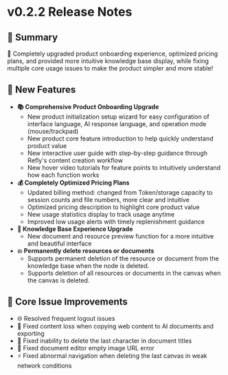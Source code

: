 # v0.2.2 Release Notes

## 🦹 Summary

🌟 Completely upgraded product onboarding experience, optimized pricing plans, and provided more intuitive knowledge base display, while fixing multiple core usage issues to make the product simpler and more stable!

## **🌟** New Features

- **📚 Comprehensive Product Onboarding Upgrade**
  - New product initialization setup wizard for easy configuration of interface language, AI response language, and operation mode (mouse/trackpad)
  - New product core feature introduction to help quickly understand product value
  - New interactive user guide with step-by-step guidance through Refly's content creation workflow
  - New hover video tutorials for feature points to intuitively understand how each function works
- **💰 Completely Optimized Pricing Plans**
  - Updated billing method: changed from Token/storage capacity to session counts and file numbers, more clear and intuitive
  - Optimized pricing description to highlight core product value
  - New usage statistics display to track usage anytime
  - Improved low usage alerts with timely replenishment guidance
- **🚀 Knowledge Base Experience Upgrade**
  - New document and resource preview function for a more intuitive and beautiful interface
- **💥 Permanently delete resources or documents**
  - Supports permanent deletion of the resource or document from the knowledge base when the node is deleted.
  - Supports deletion of all resources or documents in the canvas when the canvas is deleted.

## **💫** Core Issue Improvements

- 🌐 Resolved frequent logout issues
- 🔑 Fixed content loss when copying web content to AI documents and exporting
- 🔄 Fixed inability to delete the last character in document titles
- 📄 Fixed document editor empty image URL error
- ⚡️ Fixed abnormal navigation when deleting the last canvas in weak network conditions
